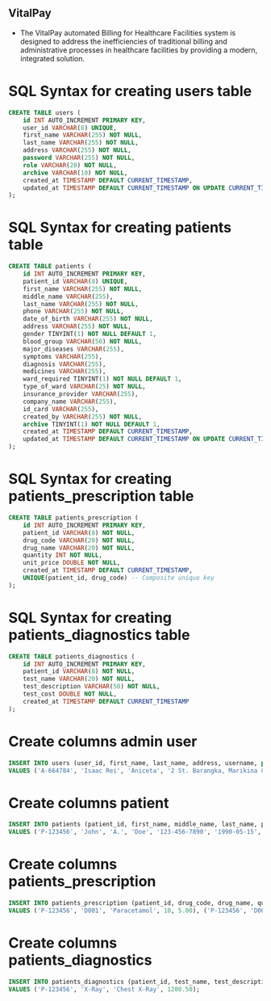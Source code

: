 ## VitalPay

- The VitalPay automated Billing for Healthcare Facilities system is designed to address the inefficiencies of traditional billing and administrative processes in healthcare facilities by providing a modern, integrated solution.

# SQL Syntax for creating users table

```sql
CREATE TABLE users (
    id INT AUTO_INCREMENT PRIMARY KEY,
    user_id VARCHAR(8) UNIQUE,
    first_name VARCHAR(255) NOT NULL,
    last_name VARCHAR(255) NOT NULL,
    address VARCHAR(255) NOT NULL,
    password VARCHAR(255) NOT NULL,
    role VARCHAR(20) NOT NULL,
    archive VARCHAR(10) NOT NULL,
    created_at TIMESTAMP DEFAULT CURRENT_TIMESTAMP,
    updated_at TIMESTAMP DEFAULT CURRENT_TIMESTAMP ON UPDATE CURRENT_TIMESTAMP
);
```

# SQL Syntax for creating patients table

```sql
CREATE TABLE patients (
    id INT AUTO_INCREMENT PRIMARY KEY,
    patient_id VARCHAR(8) UNIQUE,
    first_name VARCHAR(255) NOT NULL,
    middle_name VARCHAR(255),
    last_name VARCHAR(255) NOT NULL,
    phone VARCHAR(255) NOT NULL,
    date_of_birth VARCHAR(255) NOT NULL,
    address VARCHAR(255) NOT NULL,
    gender TINYINT(1) NOT NULL DEFAULT 1,
    blood_group VARCHAR(50) NOT NULL,
    major_diseases VARCHAR(255),
    symptoms VARCHAR(255),
    diagnosis VARCHAR(255),
    medicines VARCHAR(255),
    ward_required TINYINT(1) NOT NULL DEFAULT 1,
    type_of_ward VARCHAR(25) NOT NULL,
    insurance_provider VARCHAR(255),
    company_name VARCHAR(255),
    id_card VARCHAR(255),
    created_by VARCHAR(255) NOT NULL,
    archive TINYINT(1) NOT NULL DEFAULT 1,
    created_at TIMESTAMP DEFAULT CURRENT_TIMESTAMP,
    updated_at TIMESTAMP DEFAULT CURRENT_TIMESTAMP ON UPDATE CURRENT_TIMESTAMP
);
```

# SQL Syntax for creating patients_prescription table

```sql
CREATE TABLE patients_prescription (
    id INT AUTO_INCREMENT PRIMARY KEY,
    patient_id VARCHAR(8) NOT NULL,
    drug_code VARCHAR(20) NOT NULL,
    drug_name VARCHAR(20) NOT NULL,
    quantity INT NOT NULL,
    unit_price DOUBLE NOT NULL,
    created_at TIMESTAMP DEFAULT CURRENT_TIMESTAMP,
    UNIQUE(patient_id, drug_code) -- Composite unique key
);
```


# SQL Syntax for creating patients_diagnostics table

```sql
CREATE TABLE patients_diagnostics (
    id INT AUTO_INCREMENT PRIMARY KEY,
    patient_id VARCHAR(8) NOT NULL,
    test_name VARCHAR(20) NOT NULL,
    test_description VARCHAR(50) NOT NULL,
    test_cost DOUBLE NOT NULL,
    created_at TIMESTAMP DEFAULT CURRENT_TIMESTAMP
);
```

# Create columns admin user

```sql
INSERT INTO users (user_id, first_name, last_name, address, username, password, role, archive)
VALUES ('A-664784', 'Isaac Rei', 'Aniceta', '2 St. Barangka, Marikina City', 'admin123', 'Admin', 'no');
```

# Create columns patient

```sql
INSERT INTO patients (patient_id, first_name, middle_name, last_name, phone, date_of_birth, address, gender, blood_group, major_diseases, symptoms, diagnosis, medicines, ward_required, type_of_ward, insurance_provider, company_name, id_card, created_by, archive) 
VALUES ('P-123456', 'John', 'A.', 'Doe', '123-456-7890', '1990-05-15', '123 Elm Street', 1, 'O+', 'Hypertension', 'Headache, Fatigue', 'Migraine', 'Paracetamol, Ibuprofen', 1, 'General', 'HealthCare Inc.', 'Global Tech Solutions', 'ID12345678', 'A-664784', 0);
```


# Create columns patients_prescription

```sql
INSERT INTO patients_prescription (patient_id, drug_code, drug_name, quantity, unit_price) 
VALUES ('P-123456', 'D001', 'Paracetamol', 10, 5.00), ('P-123456', 'D002', 'Ibuprofen', 5, 12.50), ('P-123456', 'D003', 'Amoxicillin', 7, 8.75), ('P-123456', 'D004', 'Cough Syrup', 2, 20.00), ('P-123456', 'D005', 'Vitamin C', 30, 2.50);
```


# Create columns patients_diagnostics

```sql
INSERT INTO patients_diagnostics (patient_id, test_name, test_description, test_cost)
VALUES ('P-123456', 'X-Ray', 'Chest X-Ray', 1200.50);
```